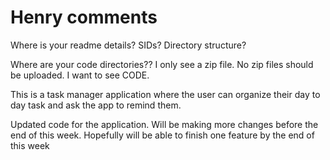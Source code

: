 
# Henry comments
Where is your readme details? SIDs? Directory structure?

Where are your code directories?? I only see a zip file. No zip files should be uploaded. I want to see CODE.


This is a task manager application where the user can organize their day to day task and ask the app to remind them. 


Updated code for the application. Will be making more changes before the end of this week.
Hopefully will be able to finish one feature by the end of this week 
